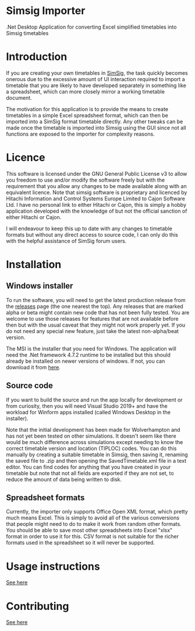 # Simsig Importer
.Net Desktop Application for converting Excel simplified timetables into Simsig timetables

# Introduction
If you are creating your own timetables in [SimSig](https://www.simsig.co.uk/), the task quickly becomes onerous due to the excessive amount of UI interaction required to import a timetable that you are likely to have developed separately in something like a spreadsheet, which can more closely mirror a working timetable document.

The motivation for this application is to provide the means to create timetables in a simple Excel spreadsheet format, which can then be imported into a SimSig format timetable directly. Any other tweaks can be made once the timetable is imported into Simsig using the GUI since not all functions are exposed to the importer for complexity reasons.

# Licence
This software is licensed under the GNU General Public License v3 to allow you freedom to use and/or modify the software freely but with the requirement that you allow any changes to be made available along with an equivalent licence. Note that simsig software is proprietary and licenced by Hitachi Information and Control Systems Europe Limited to Cajon Software Ltd. I have no personal link to either Hitachi or Cajon, this is simply a hobby application developed with the knowledge of but not the official sanction of either Hitachi or Cajon.

I will endeavour to keep this up to date with any changes to timetable formats but without any direct access to source code, I can only do this with the helpful assistance of SimSig forum users.

# Installation
## Windows installer
To run the software, you will need to get the latest production release from the [releases](https://github.com/lukos/simsig_importer/releases) page (the one nearest the top). Any releases that are marked alpha or beta might contain new code that has not been fully tested. You are welcome to use those releases for features that are not available before then but with the usual caveat that they might not work properly yet. If you do not need any special new feature, just take the latest non-alpha/beat version.

The MSI is the installer that you need for Windows. The application will need the .Net framework 4.7.2 runtime to be installed but this should already be installed on newer versions of windows. If not, you can download it from [here](https://dotnet.microsoft.com/en-us/download/dotnet-framework/thank-you/net472-web-installer).

## Source code
If you want to build the source and run the app locally for development or from curiosity, then you will need Visual Studio 2019+ and have the workload for Winform apps installed (called Windows Desktop in the installer).

Note that the initial development has been made for Wolverhampton and has not yet been tested on other simulations. It doesn't seem like there would be much difference across simulations except needing to know the correct timetable version and location (TIPLOC) codes. You can do this manually by creating a suitable timetable in Simsig, then saving it, renaming the saved file to .zip and then opening the SavedTimetable.xml file in a text editor. You can find codes for anything that you have created in your timetable but note that not all fields are exported if they are not set, to reduce the amount of data being written to disk.

## Spreadsheet formats
Currently, the importer only supports Office Open XML format, which pretty much means Excel. This is simply to avoid all of the various conversions that people might need to do to make it work from random other formats. You should be able to save most other spreadsheets into Excel "xlsx" format in order to use it for this. CSV format is not suitable for the richer formats used in the spreadsheet so it will never be supported.

# Usage instructions
[See here](https://github.com/lukos/simsig_importer/tree/main/Documentation/Usage.md)

# Contributing
[See here](https://github.com/lukos/simsig_importer/tree/main/Documentation/Developers.md)